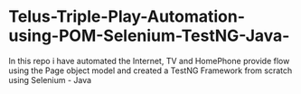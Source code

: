 # Telus-Triple-Play-Automation-using-POM-Selenium-TestNG-Java-
In this repo i have automated the Internet, TV and HomePhone provide flow using the Page object model and created a TestNG Framework from scratch using Selenium - Java
